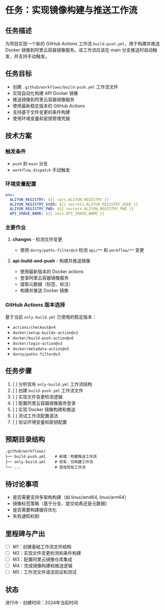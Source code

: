 # 任务：实现镜像构建与推送工作流

## 任务描述

为项目实现一个新的 GitHub Actions 工作流 `build-push.yml`，用于构建并推送 Docker 镜像到阿里云容器镜像服务。该工作流应该在 main 分支推送时自动触发，并支持手动触发。

## 任务目标

- 创建 `.github/workflows/build-push.yml` 工作流文件
- 实现自动化构建 API Docker 镜像
- 推送镜像到阿里云容器镜像服务
- 使用最新稳定版本的 GitHub Actions
- 支持基于文件变更的条件构建
- 使用环境变量和密钥管理凭据

## 技术方案

### 触发条件
- `push` 到 `main` 分支
- `workflow_dispatch` 手动触发

### 环境变量配置
```yaml
env:
  ALIYUN_REGISTRY: ${{ vars.ALIYUN_REGISTRY }}
  ALIYUN_REGISTRY_USER: ${{ secrets.ALIYUN_REGISTRY_USER }}
  ALIYUN_REGISTRY_PWD: ${{ secrets.ALIYUN_REGISTRY_PWD }}
  API_IMAGE_NAME: ${{ vars.API_IMAGE_NAME }}
```

### 主要作业
1. **changes** - 检测文件变更
   - 使用 `dorny/paths-filter@v3` 检测 `api/**` 和 `workflow/**` 变更
   
2. **api-build-and-push** - 构建并推送镜像
   - 使用最新版本的 Docker actions
   - 登录阿里云容器镜像服务
   - 提取元数据（标签、标注）
   - 构建并推送 Docker 镜像

### GitHub Actions 版本选择
基于当前 `only-build.yml` 已使用的稳定版本：
- `actions/checkout@v4`
- `docker/setup-buildx-action@v3`
- `docker/build-push-action@v6`
- `docker/login-action@v3`
- `docker/metadata-action@v5`
- `dorny/paths-filter@v3`

## 任务步骤

1. [ ] 分析现有 `only-build.yml` 工作流结构
2. [ ] 创建 `build-push.yml` 工作流文件
3. [ ] 实现文件变更检测逻辑
4. [ ] 配置阿里云容器镜像服务登录
5. [ ] 实现 Docker 镜像构建和推送
6. [ ] 测试工作流配置语法
7. [ ] 验证环境变量和密钥配置

## 预期目录结构

```
.github/workflows/
├── build-push.yml    # 新增：构建推送工作流
├── only-build.yml    # 现有：仅构建工作流
└── ...               # 其他现有工作流
```

## 待讨论事项

- 是否需要支持多架构构建（如 linux/amd64, linux/arm64）
- 镜像标签策略（基于分支、提交哈希还是元数据）
- 是否需要构建缓存优化
- 失败通知机制

## 里程碑与产出

- [ ] M1：创建基础工作流文件结构
- [ ] M2：实现文件变更检测和条件构建
- [ ] M3：配置阿里云镜像仓库集成
- [ ] M4：完成镜像构建和推送逻辑
- [ ] M5：工作流文件语法验证和测试

## 状态

进行中 - 创建时间：2024年当前时间
